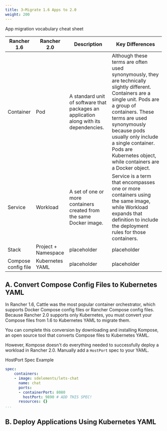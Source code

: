 ```yaml
---
title: 3—Migrate 1.6 Apps to 2.0
weight: 200
---
```


<figcaption>App migration vocabulary cheat sheet</figcaption>

Rancher 1.6 | Rancher 2.0 | Description | Key Differences
------------|-------------|-------------|-----------------
Container   | Pod         | A standard unit of software that packages an application along with its dependencies. | Although these terms are often used synonymously, they are technically slightly different. Containers are a single unit. Pods are a group of containers. These terms are used synonymously because pods usually only include a single container. Pods are Kubernetes object, while containers are a Docker object.
Service     | Workload    | A set of one or more containers created from the same Docker image.  | Service is a term that encompasses one or more containers using the same image, while Workload expands that definition to include the deployment rules for those containers.
Stack       | Project + Namespace | placeholder | placeholder
Compose config file | Kubernetes YAML | placeholder | placeholder

## A. Convert Compose Config Files to Kubernetes YAML

In Rancher 1.6, Cattle was the most popular container orchestrator, which supports Docker Compose config files or Rancher Compose config files. Because Rancher 2.0 supports only Kubernetes, you must convert your Compose files from 1.6 to Kubernetes YAML to migrate them.

You can complete this conversion by downloading and installing Kompose, an open source tool that converts Compose files to Kubernetes YAML. 

However, Kompose doesn't do everything needed to successfully deploy a workload in Rancher 2.0. Manually add a `HostPort` spec to your YAML.

<figcaption>HostPort Spec Example</figcaption>

```yaml
spec:
    containers:
    - image: sdelements/lets-chat
      name: chat
      ports: 
      - containerPort: 8080
        hostPort: 9890 # ADD THIS SPEC!
      resources: {}
...
```

## B. Deploy Applications Using Kubernetes YAML